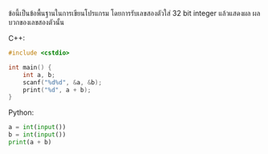 ข้อนี้เป็นข้อพื้นฐานในการเขียนโปรแกรม โดยการรับเลขสองตัวใส่ 32 bit integer แล้วแสดงผล ผลบวกของเลขสองตัวนั้น

C++:

```cpp
#include <cstdio>

int main() {
	int a, b;
	scanf("%d%d", &a, &b);
	print("%d", a + b);
}
```

Python:

```python
a = int(input())
b = int(input())
print(a + b)
```